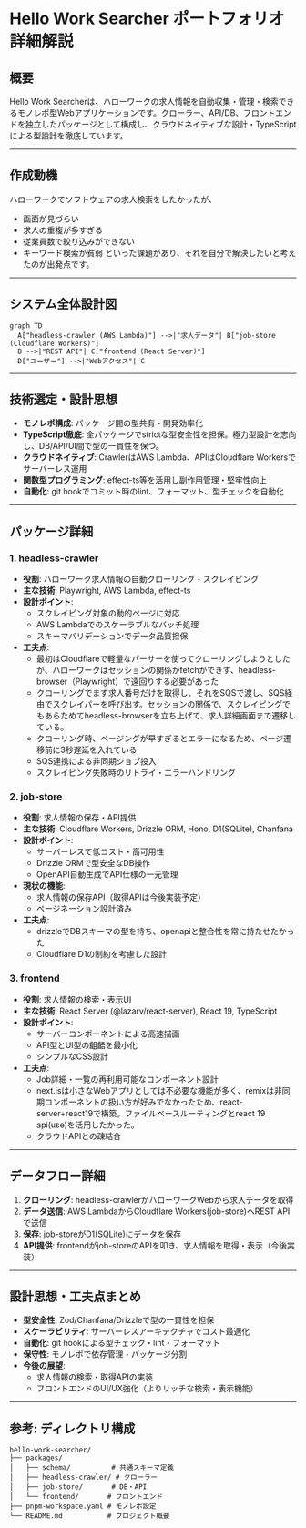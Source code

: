 # Hello Work Searcher ポートフォリオ詳細解説

## 概要

Hello Work Searcherは、ハローワークの求人情報を自動収集・管理・検索できるモノレポ型Webアプリケーションです。クローラー、API/DB、フロントエンドを独立したパッケージとして構成し、クラウドネイティブな設計・TypeScriptによる型設計を徹底しています。

---

## 作成動機

ハローワークでソフトウェアの求人検索をしたかったが、
- 画面が見づらい
- 求人の重複が多すぎる
- 従業員数で絞り込みができない
- キーワード検索が貧弱
といった課題があり、それを自分で解決したいと考えたのが出発点です。

---

## システム全体設計図

```mermaid
graph TD
  A["headless-crawler (AWS Lambda)"] -->|"求人データ"| B["job-store (Cloudflare Workers)"]
  B -->|"REST API"| C["frontend (React Server)"]
  D["ユーザー"] -->|"Webアクセス"| C
```

---

## 技術選定・設計思想

- **モノレポ構成**: パッケージ間の型共有・開発効率化
- **TypeScript徹底**: 全パッケージでstrictな型安全性を担保。極力型設計を志向し、DB/API/UI間で型の一貫性を保つ。
- **クラウドネイティブ**: CrawlerはAWS Lambda、APIはCloudflare Workersでサーバーレス運用
- **関数型プログラミング**: effect-ts等を活用し副作用管理・堅牢性向上
- **自動化**: git hookでコミット時のlint、フォーマット、型チェックを自動化

---

## パッケージ詳細

### 1. headless-crawler
- **役割**: ハローワーク求人情報の自動クローリング・スクレイピング
- **主な技術**: Playwright, AWS Lambda, effect-ts
- **設計ポイント**:
  - スクレイピング対象の動的ページに対応
  - AWS Lambdaでのスケーラブルなバッチ処理
  - スキーマバリデーションでデータ品質担保
- **工夫点**:
  - 最初はCloudflareで軽量なパーサーを使ってクローリングしようとしたが、ハローワークはセッションの関係かfetchができず、headless-browser（Playwright）で遠回りする必要があった
  - クローリングでまず求人番号だけを取得し、それをSQSで渡し、SQS経由でスクレイパーを呼び出す。セッションの関係で、スクレイピングでもあらためてheadless-browserを立ち上げて、求人詳細画面まで遷移している。
  - クローリング時、ページングが早すぎるとエラーになるため、ページ遷移前に3秒遅延を入れている
  - SQS連携による非同期ジョブ投入
  - スクレイピング失敗時のリトライ・エラーハンドリング

### 2. job-store
- **役割**: 求人情報の保存・API提供
- **主な技術**: Cloudflare Workers, Drizzle ORM, Hono, D1(SQLite), Chanfana
- **設計ポイント**:
  - サーバーレスで低コスト・高可用性
  - Drizzle ORMで型安全なDB操作
  - OpenAPI自動生成でAPI仕様の一元管理
- **現状の機能**:
  - 求人情報の保存API（取得APIは今後実装予定）
  - ページネーション設計済み
- **工夫点**:
  - drizzleでDBスキーマの型を持ち、openapiと整合性を常に持たせたかった
  - Cloudflare D1の制約を考慮した設計

### 3. frontend
- **役割**: 求人情報の検索・表示UI
- **主な技術**: React Server (@lazarv/react-server), React 19, TypeScript
- **設計ポイント**:
  - サーバーコンポーネントによる高速描画
  - API型とUI型の齟齬を最小化
  - シンプルなCSS設計
- **工夫点**:
  - Job詳細・一覧の再利用可能なコンポーネント設計
  - next.jsは小さなWebアプリとしては不必要な機能が多く、remixは非同期コンポーネントの扱い方が好みでなかったため、react-server+react19で構築。ファイルベースルーティングとreact 19 api(use)を活用したかった。
  - クラウドAPIとの疎結合

---

## データフロー詳細

1. **クローリング**: headless-crawlerがハローワークWebから求人データを取得
2. **データ送信**: AWS LambdaからCloudflare Workers(job-store)へREST APIで送信
3. **保存**: job-storeがD1(SQLite)にデータを保存
4. **API提供**: frontendがjob-storeのAPIを叩き、求人情報を取得・表示（今後実装）

---

## 設計思想・工夫点まとめ
- **型安全性**: Zod/Chanfana/Drizzleで型の一貫性を担保
- **スケーラビリティ**: サーバーレスアーキテクチャでコスト最適化
- **自動化**: git hookによる型チェック・lint・フォーマット
- **保守性**: モノレポで依存管理・パッケージ分割
- **今後の展望**:
  - 求人情報の検索・取得APIの実装
  - フロントエンドのUI/UX強化（よりリッチな検索・表示機能）

---

## 参考: ディレクトリ構成

```
hello-work-searcher/
├── packages/
│   ├── schema/          # 共通スキーマ定義
│   ├── headless-crawler/ # クローラー
│   ├── job-store/       # DB・API
│   └── frontend/       # フロントエンド
├── pnpm-workspace.yaml # モノレポ設定
└── README.md           # プロジェクト概要
``` 